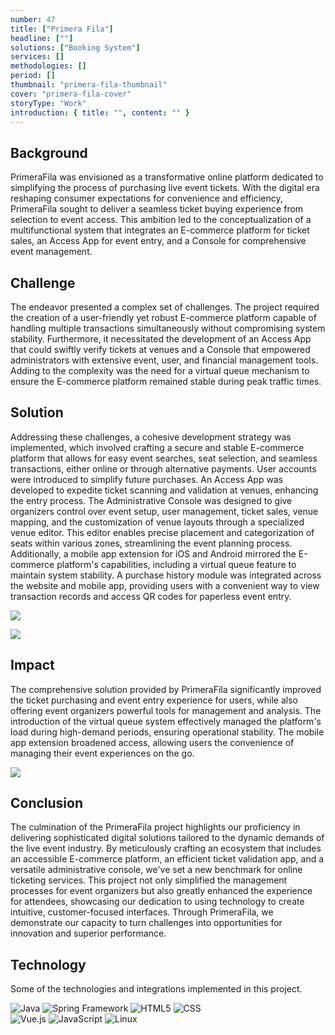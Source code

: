 ```yaml
---
number: 47
title: ["Primera Fila"]
headline: [""]
solutions: ["Booking System"]
services: []
methodologies: []
period: []
thumbnail: "primera-fila-thumbnail"
cover: "primera-fila-cover"
storyType: "Work"
introduction: { title: "", content: "" }
---
```


## Background

PrimeraFila was envisioned as a transformative online platform dedicated to simplifying the process of purchasing live event tickets. With the digital era reshaping consumer expectations for convenience and efficiency, PrimeraFila sought to deliver a seamless ticket buying experience from selection to event access. This ambition led to the conceptualization of a multifunctional system that integrates an E-commerce platform for ticket sales, an Access App for event entry, and a Console for comprehensive event management.

## Challenge

The endeavor presented a complex set of challenges. The project required the creation of a user-friendly yet robust E-commerce platform capable of handling multiple transactions simultaneously without compromising system stability. Furthermore, it necessitated the development of an Access App that could swiftly verify tickets at venues and a Console that empowered administrators with extensive event, user, and financial management tools. Adding to the complexity was the need for a virtual queue mechanism to ensure the E-commerce platform remained stable during peak traffic times.

## Solution

Addressing these challenges, a cohesive development strategy was implemented, which involved crafting a secure and stable E-commerce platform that allows for easy event searches, seat selection, and seamless transactions, either online or through alternative payments. User accounts were introduced to simplify future purchases. An Access App was developed to expedite ticket scanning and validation at venues, enhancing the entry process. The Administrative Console was designed to give organizers control over event setup, user management, ticket sales, venue mapping, and the customization of venue layouts through a specialized venue editor. This editor enables precise placement and categorization of seats within various zones, streamlining the event planning process. Additionally, a mobile app extension for iOS and Android mirrored the E-commerce platform's capabilities, including a virtual queue feature to maintain system stability. A purchase history module was integrated across the website and mobile app, providing users with a convenient way to view transaction records and access QR codes for paperless event entry.

![](/work/primera-fila-figure-2.jpg)

![](/work/primera-fila-figure-3.jpg)

## Impact

The comprehensive solution provided by PrimeraFila significantly improved the ticket purchasing and event entry experience for users, while also offering event organizers powerful tools for management and analysis. The introduction of the virtual queue system effectively managed the platform's load during high-demand periods, ensuring operational stability. The mobile app extension broadened access, allowing users the convenience of managing their event experiences on the go.

![](/work/primera-fila-figure-1.jpg)

## Conclusion

The culmination of the PrimeraFila project highlights our proficiency in delivering sophisticated digital solutions tailored to the dynamic demands of the live event industry. By meticulously crafting an ecosystem that includes an accessible E-commerce platform, an efficient ticket validation app, and a versatile administrative console, we've set a new benchmark for online ticketing services. This project not only simplified the management processes for event organizers but also greatly enhanced the experience for attendees, showcasing our dedication to using technology to create intuitive, customer-focused interfaces. Through PrimeraFila, we demonstrate our capacity to turn challenges into opportunities for innovation and superior performance.

## Technology

Some of the technologies and integrations implemented in this project.

<div class="story_story__mainContent__technologies__v5XXm">
  <div class="story_story__mainContent__technologies__images__6NSg5">
    <div>
      <img loading="lazy" src="/technologies/java.svg" alt="Java"/>
      <img loading="lazy" src="/technologies/spring.svg" alt="Spring Framework"/> 
      <img loading="lazy" src="/technologies/html.svg" alt="HTML5"/>
      <img loading="lazy" src="/technologies/css.svg" alt="CSS"/>
    </div>
    <div>
      <img loading="lazy" src="/technologies/vue.svg" alt="Vue.js"/>
      <img loading="lazy" src="/technologies/javascript.svg" alt="JavaScript"/>
      <img loading="lazy" src="/technologies/linux.svg" alt="Linux"/>
    </div>
  </div>
</div>
